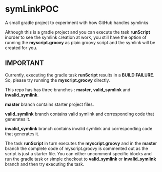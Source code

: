 # symLinkPOC
A small gradle project to experiment with how GitHub handles symlinks

Although this is a gradle project and you can execute the task **runScript** inorder to see the symlink creation at work, you still have the option of running the **myscript.groovy** as plain groovy script and the symlink will be created for you.


## IMPORTANT 
Currently, executing the gradle task **runScript** results in a **BUILD FAILURE**. So, please try running the **myscript.groovy** directly.


This repo has has three branches : **master**, **valid_symlink** and **invalid_symlink**.

**master** branch contains starter project files.

**valid_symlink** branch contains valid symlink and corresponding code that generates it. 

**invalid_symlink** branch contains invalid symlink and corresponding code that generates it. 

The task **runScript** in turn executes the **myscript.groovy** and in the **master** branch the complete code of myscript.groovy is commented out as the script is just a starter file. You can either uncomment specific blocks and run the gradle task or simple checkout to **valid_symlink** or **invalid_symlink** branch and then try executing the task.

